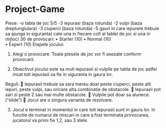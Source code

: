 # Project-Game
Piese:
-o tabla de joc 5/5
-3 iepurasi (baza rotunda)
-2 vulpi (baza dreptungiulara)
-3 ciuperci (baza rotunda)
-5 gauri in care iepurele trebuie sa ajunga in siguranta( cate una in fiecare colt al tablei de joc si una in mijloc)
30 de provocari:
•	Starter (10) 
•	Normal (10)  
•	Expert (10)
Etapele jocului:
1.	Alegi o provocare. Toate piesele de joc vor fi asezate conform provocarii.

2.	Obiectivul jocului este sa muti iepurasii si vulpile pe tabla de joc astfel incat toti iepurasii sa fie in siguranta in gaura lor. 

Reguli: 
	Iepurasii trebuie sa sara mereu doar peste ciuperci, peste alti iepuri, peste vulpi, sau oricare alta combinatie de obstacole.
	Iepurasii pot sari si peste 2 sau mai multe obstacole.
	Vulpile pot doar sa alunece.(“slide”)
	Jocul are o singura varianta de rezolvare.

3.	Jocul e terminat in momentul in care toti iepurasii sunt in gaura lor. In functie de numarul de miscari in care a fost terminata provocarea, jucatorul va primi fie 1,2, sau 3 stele.
